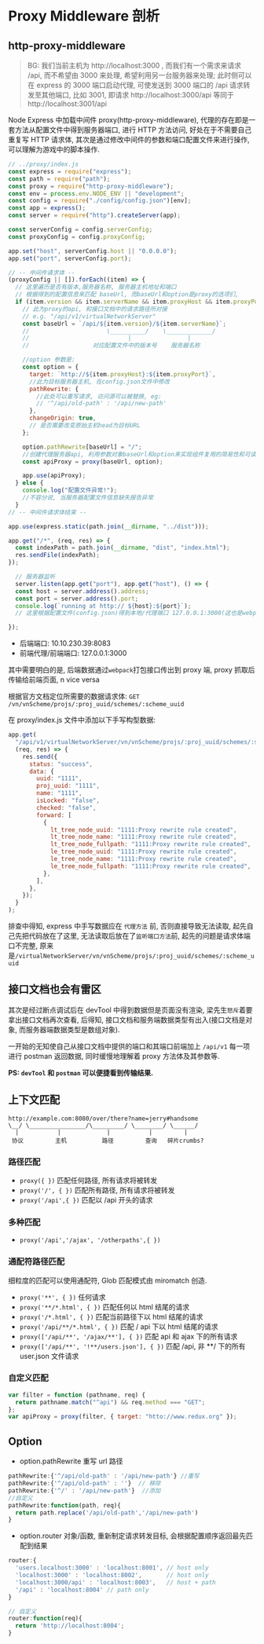 # Proxy Middleware 剖析

## http-proxy-middleware

> BG: 我们当前主机为 http://localhost:3000 , 而我们有一个需求来请求 /api, 而不希望由 3000 来处理, 希望利用另一台服务器来处理;
> 此时侧可以在 express 的 3000 端口启动代理, 可使发送到 3000 端口的 /api 请求转发至其他端口, 比如 3001, 即请求 http://localhost:3000/api 等同于 http://localhost:3001/api

Node Express 中加载中间件 proxy(http-proxy-middleware), 代理的存在即是一套方法从配置文件中得到服务器端口, 进行 HTTP 方法访问, 好处在于不需要自己重复写 HTTP 请求体, 其次是通过修改中间件的参数和端口配置文件来进行操作, 可以理解为游戏中的脚本操作.

```js
// ../proxy/index.js
const express = require("express");
const path = require("path");
const proxy = require("http-proxy-middleware");
const env = process.env.NODE_ENV || "development";
const config = require("./config/config.json")[env];
const app = express();
const server = require("http").createServer(app);

const serverConfig = config.serverConfig;
const proxyConfig = config.proxyConfig;

app.set("host", serverConfig.host || "0.0.0.0");
app.set("port", serverConfig.port);

// -- 中间件请求体 --
(proxyConfig || []).forEach((item) => {
  // 这里遍历是否有版本,服务器名称, 服务器主机地址和端口
  // 根据得到的配置信息来匹配 baseUrl, 而baseUrl和option是proxy的选项们,
  if (item.version && item.serverName && item.proxyHost && item.proxyPort) {
    // 此为proxy的api, 和接口文档中的请求路径所对接
    // e.g. "/api/v1/virtualNetworkServer"
    const baseUrl = `/api/${item.version}/${item.serverName}`;
    //                      \__________/    \_____________/
    //                            |                |
    //                  对应配置文件中的版本号    服务器名称

    //option 参数是:
    const option = {
      target: `http://${item.proxyHost}:${item.proxyPort}`,
      //此为目标服务器主机, 在config.json文件中修改
      pathRewrite: {
        //此处可以重写请求, 访问源可以被替换, eg:
        // '^/api/old-path' : '/api/new-path'
      },
      changeOrigin: true,
      // 是否需要改变原始主机head为目标URL
    };

    option.pathRewrite[baseUrl] = "/";
    //创建代理服务器api, 利用参数对象baseUrl和option来实现组件复用的简易性和可读性
    const apiProxy = proxy(baseUrl, option);

    app.use(apiProxy);
  } else {
    console.log("配置文件异常!");
    //不容分说, 当服务器配置文件信息缺失报告异常
  }
// -- 中间件请求体结束 --

app.use(express.static(path.join(__dirname, "../dist")));

app.get("/*", (req, res) => {
  const indexPath = path.join(__dirname, "dist", "index.html");
  res.sendFile(indexPath);
});

  // 服务器监听
  server.listen(app.get("port"), app.get("host"), () => {
  const host = server.address().address;
  const port = server.address().port;
  console.log(`running at http:// ${host}:${port}`);
  // 这里根据配置文件(config.json)得到本地/代理端口 127.0.0.1:3000(这也是webpack打包的api) 同为 localhost:3000.

});
```

- 后端端口: 10.10.230.39:8083
- 前端代理/前端端口: 127.0.0.1:3000

其中需要明白的是, 后端数据通过`webpack`打包接口传出到 proxy 端, proxy 抓取后传输给前端页面, n vice versa

根据官方文档定位所需要的数据请求体:
`GET /vn/vnScheme/projs/:proj_uuid/schemes/:scheme_uuid`

在 proxy/index.js 文件中添加以下手写构型数据:

```js
app.get(
  "/api/v1/virtualNetworkServer/vn/vnScheme/projs/:proj_uuid/schemes/:scheme_uuid",
  (req, res) => {
    res.send({
      status: "success",
      data: {
        uuid: "1111",
        proj_uuid: "1111",
        name: "1111",
        isLocked: "false",
        checked: "false",
        forward: [
          {
            lt_tree_node_uuid: "1111:Proxy rewrite rule created",
            lt_tree_node_name: "1111:Proxy rewrite rule created",
            lt_tree_node_fullpath: "1111:Proxy rewrite rule created",
            le_tree_node_uuid: "1111:Proxy rewrite rule created",
            le_tree_node_name: "1111:Proxy rewrite rule created",
            le_tree_node_fullpath: "1111:Proxy rewrite rule created",
          },
        ],
      },
    });
  }
);
```

排查中得知, express 中手写数据应在 `代理方法` 前, 否则直接导致无法读取, 起先自己先把代码放在了这里, 无法读取后放在了`监听端口方法`前, 起先的问题是请求体端口不完整, 原来是`/virtualNetworkServer/vn/vnScheme/projs/:proj_uuid/schemes/:scheme_uuid`

## 接口文档也会有雷区

其次是经过断点调试后在 devTool 中得到数据但是页面没有渲染, 梁先生`怒斥`着要拿出接口文档再次查看, 后得知, 接口文档和服务端数据类型有出入(接口文档是对象, 而服务器端数据类型是数组对象).

一开始的无知使自己从接口文档中提供的端口和其端口前端加上 `/api/v1` 每一项进行 postman 返回数据, 同时缓慢地理解着 proxy 方法体及其参数等.

**PS: `devTool` 和 `postman` 可以便捷看到传输结果.**

## 上下文匹配

```
http://example.com:8080/over/there?name=jerry#handsome
\__/ \________________/\_________/ \________/ \______/
  |           |             |           |         |
 协议         主机          路径         查询   碎片crumbs?
```

### 路径匹配

- `proxy({ })` 匹配任何路径, 所有请求将被转发
- `proxy('/', { })` 匹配所有路径, 所有请求将被转发
- `proxy('/api',{ })` 匹配以 /api 开头的请求

### 多种匹配

- `proxy('/api','/ajax', '/otherpaths',{ })`

### 通配符路径匹配

细粒度的匹配可以使用通配符, Glob 匹配模式由 miromatch 创造.

- `proxy('**', { })` 任何请求
- `proxy('**/*.html', { })` 匹配任何以 html 结尾的请求
- `proxy('/*.html', { })` 匹配当前路径下以 html 结尾的请求
- `proxy('/api/**/*.html', { })` 匹配 / api 下以 html 结尾的请求
- `proxy(['/api/**', '/ajax/**'], { })` 匹配 api 和 ajax 下的所有请求
- `proxy(['/api/**', '!**/users.json'], { })` 匹配 /api, 非 \*\*/ 下的所有 user.json 文件请求

### 自定义匹配

```js
var filter = function (pathname, req) {
  return pathname.match("^api") && req.method === "GET";
};
var apiProxy = proxy(filter, { target: "htto://www.redux.org" });
```

## Option

- option.pathRewrite 重写 url 路径

```js
pathRewrite:{'^/api/old-path' : '/api/new-path'} //重写
pathRewrite:{'^/api/old-path' : ''}  // 移除
pathRewrite:{'^/' : '/api/new-path'}  //添加
//自定义
pathRewrite:function(path, req){
  return path.replace('/api/old-path','/api/new-path')
}
```

- option.router 对象/函数, 重新制定请求转发目标, 会根据配置顺序返回最先匹配到结果

```js
router:{
  'users.localhost:3000' : 'localhost:8001', // host only
  'localhost:3000' : 'localhost:8002',       // host only
  'localhost:3000/api' : 'localhost:8003',   // host + path
  '/api' : 'localhost:8004' // path only
}

// 自定义
router:function(req){
  return 'http://localhost:8004';
}
```
